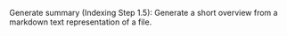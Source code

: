 Generate summary (Indexing Step 1.5): Generate a short overview from a markdown text representation of a file.
